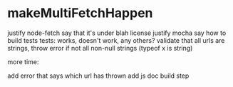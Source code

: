 # makeMultiFetchHappen




justify node-fetch
    say that it's under blah license
justify mocha
say how to build tests
tests: works, doesn't work, any others?
validate that all urls are strings, throw error if not
all non-null strings (typeof x is string)


more time:

add error that says which url has thrown
add js doc build step
